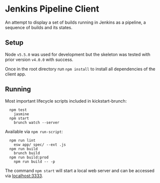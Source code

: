 # Jenkins Pipeline Client

An attempt to display a set of builds running in Jenkins as a pipeline, a sequence of builds and its states.

## Setup

Node `v5.5.0` was used for development but the skeleton was tested with prior version `v4.0.0` with success.

Once in the root directory run `npm install` to install all dependencies of the client app.

## Running

Most important lifecycle scripts included in kickstart-brunch:

```
  npm test
    jasmine
  npm start
    brunch watch --server
```

Available via `npm run-script`:

```
  npm run lint
    esw app/ spec/ --ext .js
  npm run build
    brunch build
  npm run build:prod
    npm run build -- -p
```

The command `npm start` will start a local web server and can be accessed via [localhost:3333](http://localhost:3333).
